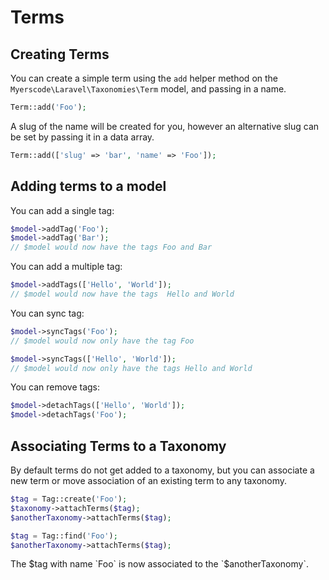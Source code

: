 # Terms

## Creating Terms

You can create a simple term using the `add` helper method on the `Myerscode\Laravel\Taxonomies\Term` model, and passing in a name.
```php
Term::add('Foo');
```

A slug of the name will be created for you, however an alternative slug can be set by passing it in a data array.
```php
Term::add(['slug' => 'bar', 'name' => 'Foo']);
```

## Adding terms to a model

You can add a single tag:
```php
$model->addTag('Foo');
$model->addTag('Bar');
// $model would now have the tags Foo and Bar
```

You can add a multiple tag:
```php
$model->addTags(['Hello', 'World']);
// $model would now have the tags  Hello and World
```

You can sync tag:
```php
$model->syncTags('Foo');
// $model would now only have the tag Foo

$model->syncTags(['Hello', 'World']);
// $model would now only have the tags Hello and World
```

You can remove tags:
```php
$model->detachTags(['Hello', 'World']);
$model->detachTags('Foo');
```

## Associating Terms to a Taxonomy

By default terms do not get added to a taxonomy, but you can associate a new term or move association of an existing term to any taxonomy.
```php
$tag = Tag::create('Foo');
$taxonomy->attachTerms($tag);
$anotherTaxonomy->attachTerms($tag);
```
```php
$tag = Tag::find('Foo');
$anotherTaxonomy->attachTerms($tag);
```

The $tag with name `Foo` is now associated to the `$anotherTaxonomy`.
